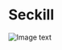 # Seckill
![Image text](https://github.com/d5ilu/Seckill/blob/master/ssm%E9%A1%B9%E7%9B%AE%E6%A1%86%E6%9E%B6%E5%9B%BE.xsd)
